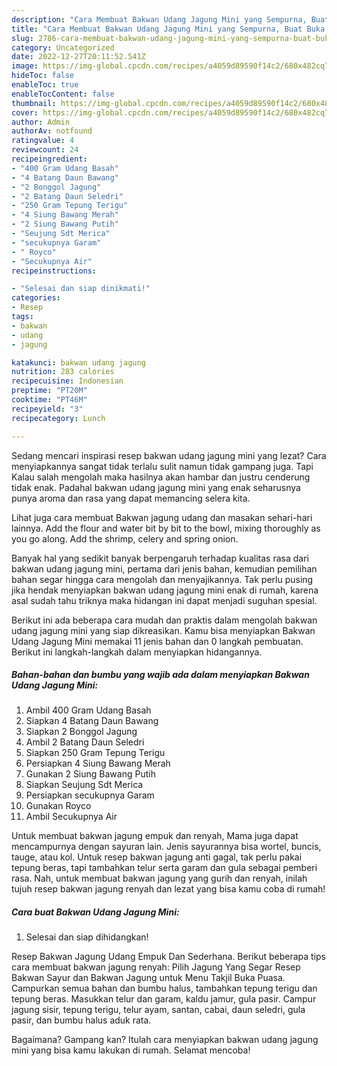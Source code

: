 ```yaml
---
description: "Cara Membuat Bakwan Udang Jagung Mini yang Sempurna, Buat Buka Puasa Bisa Manjain Lidah"
title: "Cara Membuat Bakwan Udang Jagung Mini yang Sempurna, Buat Buka Puasa Bisa Manjain Lidah"
slug: 2786-cara-membuat-bakwan-udang-jagung-mini-yang-sempurna-buat-buka-puasa-bisa-manjain-lidah
category: Uncategorized
date: 2022-12-27T20:11:52.541Z
image: https://img-global.cpcdn.com/recipes/a4059d89590f14c2/680x482cq70/bakwan-udang-jagung-mini-foto-resep-utama.jpg
hideToc: false
enableToc: true
enableTocContent: false
thumbnail: https://img-global.cpcdn.com/recipes/a4059d89590f14c2/680x482cq70/bakwan-udang-jagung-mini-foto-resep-utama.jpg
cover: https://img-global.cpcdn.com/recipes/a4059d89590f14c2/680x482cq70/bakwan-udang-jagung-mini-foto-resep-utama.jpg
author: Admin
authorAv: notfound
ratingvalue: 4
reviewcount: 24
recipeingredient:
- "400 Gram Udang Basah"
- "4 Batang Daun Bawang"
- "2 Bonggol Jagung"
- "2 Batang Daun Seledri"
- "250 Gram Tepung Terigu"
- "4 Siung Bawang Merah"
- "2 Siung Bawang Putih"
- "Seujung Sdt Merica"
- "secukupnya Garam"
- " Royco"
- "Secukupnya Air"
recipeinstructions:

- "Selesai dan siap dinikmati!"
categories:
- Resep
tags:
- bakwan
- udang
- jagung

katakunci: bakwan udang jagung 
nutrition: 283 calories
recipecuisine: Indonesian
preptime: "PT20M"
cooktime: "PT46M"
recipeyield: "3"
recipecategory: Lunch

---
```



Sedang mencari inspirasi resep bakwan udang jagung mini yang lezat? Cara menyiapkannya sangat tidak terlalu sulit namun tidak gampang juga. Tapi Kalau salah mengolah maka hasilnya akan hambar dan justru cenderung tidak enak. Padahal bakwan udang jagung mini yang enak seharusnya punya aroma dan rasa yang dapat memancing selera kita.


Lihat juga cara membuat Bakwan jagung udang dan masakan sehari-hari lainnya. Add the flour and water bit by bit to the bowl, mixing thoroughly as you go along. Add the shrimp, celery and spring onion.

Banyak hal yang sedikit banyak berpengaruh terhadap kualitas rasa dari bakwan udang jagung mini, pertama dari jenis bahan, kemudian pemilihan bahan segar hingga cara mengolah dan menyajikannya. Tak perlu pusing jika hendak menyiapkan bakwan udang jagung mini enak di rumah, karena asal sudah tahu triknya maka hidangan ini dapat menjadi suguhan spesial.


Berikut ini ada beberapa cara mudah dan praktis dalam mengolah bakwan udang jagung mini yang siap dikreasikan. Kamu bisa menyiapkan Bakwan Udang Jagung Mini memakai 11 jenis bahan dan 0 langkah pembuatan. Berikut ini langkah-langkah dalam menyiapkan hidangannya.

<!--inarticleads1-->

##### Bahan-bahan dan bumbu yang wajib ada dalam menyiapkan Bakwan Udang Jagung Mini:

1. Ambil 400 Gram Udang Basah
1. Siapkan 4 Batang Daun Bawang
1. Siapkan 2 Bonggol Jagung
1. Ambil 2 Batang Daun Seledri
1. Siapkan 250 Gram Tepung Terigu
1. Persiapkan 4 Siung Bawang Merah
1. Gunakan 2 Siung Bawang Putih
1. Siapkan Seujung Sdt Merica
1. Persiapkan secukupnya Garam
1. Gunakan  Royco
1. Ambil Secukupnya Air


Untuk membuat bakwan jagung empuk dan renyah, Mama juga dapat mencampurnya dengan sayuran lain. Jenis sayurannya bisa wortel, buncis, tauge, atau kol. Untuk resep bakwan jagung anti gagal, tak perlu pakai tepung beras, tapi tambahkan telur serta garam dan gula sebagai pemberi rasa. Nah, untuk membuat bakwan jagung yang gurih dan renyah, inilah tujuh resep bakwan jagung renyah dan lezat yang bisa kamu coba di rumah! 

<!--inarticleads2-->

##### Cara buat Bakwan Udang Jagung Mini:


1. Selesai dan siap dihidangkan!

Resep Bakwan Jagung Udang Empuk Dan Sederhana. Berikut beberapa tips cara membuat bakwan jagung renyah: Pilih Jagung Yang Segar Resep Bakwan Sayur dan Bakwan Jagung untuk Menu Takjil Buka Puasa. Campurkan semua bahan dan bumbu halus, tambahkan tepung terigu dan tepung beras. Masukkan telur dan garam, kaldu jamur, gula pasir. Campur jagung sisir, tepung terigu, telur ayam, santan, cabai, daun seledri, gula pasir, dan bumbu halus aduk rata. 

Bagaimana? Gampang kan? Itulah cara menyiapkan bakwan udang jagung mini yang bisa kamu lakukan di rumah. Selamat mencoba!
